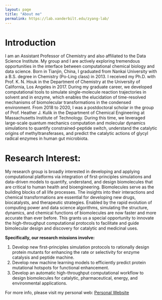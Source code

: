 ```yaml
---
layout: page
title: "About me"
permalink: https://lab.vanderbilt.edu/zyang-lab/
---
```


# Introduction

I am an Assistant Professor of Chemistry and also affiliated to the Data Science Institute. My group and I are actively exploring tremendous opportunities in the interface between computational chemical biology and data science. Born in Tianjin, China, I graduated from Nankai University with a B.S. degree in Chemistry (Po-Ling class) in 2013. I received my Ph.D. with Prof. K. N. Houk in the Department of Chemistry at the University of California, Los Angeles in 2017. During my graduate career, we developed computational tools to simulate single-molecule reaction trajectories in solvent and in enzyme, which enables the elucidation of time-resolved mechanisms of biomolecular transformations in the condensed environment. From 2018 to 2020, I was a postdoctoral scholar in the group of Prof. Heather J. Kulik in the Department of Chemical Engineering at Massachusetts Institute of Technology. During this time, we leveraged large-scale quantum mechanics computation and molecular dynamics simulations to quantify constrained-peptide switch, understand the catalytic origins of methyltransferases, and predict the catalytic actions of glycyl radical enzymes in human gut microbiota.

# Research Interest:

My research group is broadly interested in developing and applying computational platforms via integration of first-principles simulations and data-driven models to quantify, understand, and design biomolecules that are critical to human health and bioengineering. Biomolecules serve as the building blocks of all life processes. The insights into their interactions and chemical transformations are essential for developing new drugs, biocatalysts, and therapeutic strategies. Enabled by the rapid evolution of computing power and data science algorithms, simulating the structure, dynamics, and chemical functions of biomolecules are now faster and more accurate than ever before. This grants us a special opportunity to innovate the high-throughput computational protocols to facilitate and guide bimolecular design and discovery for catalytic and medicinal uses.  

**Specifically, our research missions involve:**

1. Develop new first-principles simulation protocols to rationally design protein mutants for enhancing the rate or selectivity for enzyme catalysis and peptide machine.
2. Develop new machine learning models to efficiently predict protein mutational hotspots for functional enhancement. 
3. Develop an automatic high-throughput computational workflow to design biomolecules for catalytic, pharmaceutical, energy, and environmental applications.

For more info, please visit my personal web: [Personal Website](https://lab.vanderbilt.edu/zyang-lab/)